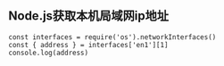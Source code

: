 ## Node.js获取本机局域网ip地址
```node
const interfaces = require('os').networkInterfaces()
const { address } = interfaces['en1'][1]
console.log(address)
```
